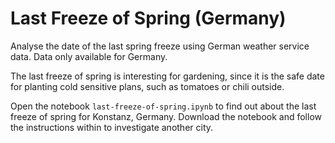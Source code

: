 # Last Freeze of Spring (Germany)
Analyse the date of the last spring freeze using German weather service data. 
Data only available for Germany.

The last freeze of spring is interesting for gardening, since it is the safe date for planting cold sensitive plans, such as tomatoes or chili outside. 

Open the notebook `last-freeze-of-spring.ipynb` to find out about the last freeze of spring for Konstanz, Germany.
Download the notebook and follow the instructions within to investigate another city. 

